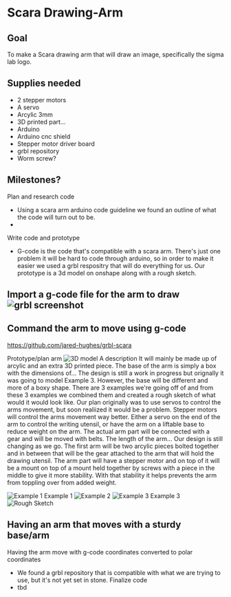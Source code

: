 # Scara Drawing-Arm

## Goal
To make a Scara drawing arm that will draw an image, specifically the sigma lab logo. 

## Supplies needed
- 2 stepper motors
- A servo 
- Arcylic 3mm
- 3D printed part...
- Arduino
- Arduino cnc shield
- Stepper motor driver board
- grbl repository
- Worm screw?

## Milestones?
Plan and research code
- Using a scara arm arduino code guideline we found an outline of what the code will turn out to be. 
- 
Write code and prototype
- G-code is the code that's compatible with a scara arm. There's just one problem it will be hard to code through arduino, so in order to make it easier we used a grbl respositry that will do everything for us. Our prototype is a 3d model on onshape along with a rough sketch.

Import a g-code file for the arm to draw![grbl screenshot](https://user-images.githubusercontent.com/71407017/149539549-78858c83-d3bb-411f-9aa4-52939c9474c7.png)
- 

Command the arm to move using g-code
- 

https://github.com/jared-hughes/grbl-scara

Prototype/plan arm
![3D model]()
A description 
 It will mainly be made up of arcylic and an extra 3D printed piece. The base of the arm is simply a box with the dimensions of... The design is still a work in progress but orignally it was going to model Example 3. However, the base will be different and more of a boxy shape. There are 3 examples we're going off of and from these 3 examples we combined them and created a rough sketch of what would it would look like. Our plan originally was to use servos to control the arms movement, but soon realiized it would be a problem. Stepper motors will control the arms movement way better. Either a servo on the end of the arm to control the writing utensil, or have the arm on a liftable base to reduce weight on the arm. The actual arm part will be connected with a gear and will be moved with belts. The length of the arm... Our design is still changing as we go. The first arm will be two arcylic pieces bolted together and in between that will be the gear attached to the arm that will hold the drawing utensil. The arm part will have a stepper motor and on top of it will be a mount on top of a mount held together by screws with a piece in the middle to give it more stability. With that stability it helps prevents the arm from toppling over from added weight. 

 

![Example 1](https://user-images.githubusercontent.com/71407017/149539760-bfa3f358-26f1-4adc-9907-9906ecca15b4.png) Example 1
![Example 2](https://user-images.githubusercontent.com/71407017/149539886-1a7be6fc-a0eb-424a-a88b-248c7c801427.png)
![Example 3](https://user-images.githubusercontent.com/71407017/149539899-7c9a35a5-f28f-4c80-ae3b-012cc656271f.png) Example 3
![Rough Sketch](https://user-images.githubusercontent.com/71407017/149540030-b95e0377-2394-430b-90cd-200b2f863f92.png)


Having an arm that moves with a sturdy base/arm
- 
Having the arm move with g-code coordinates converted to polar coordinates
- We found a grbl repository that is compatible with what we are trying to use, but it's not yet set in stone.
Finalize code
- tbd






